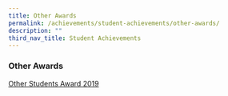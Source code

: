 ```yaml
---
title: Other Awards
permalink: /achievements/student-achievements/other-awards/
description: ""
third_nav_title: Student Achievements
---
```

### **Other Awards**
[Other Students Award 2019](/files/2019%20awards.pdf)
